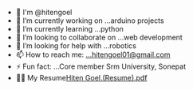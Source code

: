 

- 👦 I'm @hitengoel
- 🔭 I’m currently working on ...arduino projects
- 🌱 I’m currently learning ...python
- 👯 I’m looking to collaborate on ...web development
- 🤔 I’m looking for help with ...robotics 
- 📫 How to reach me: ...hitengoel01@gmail.com
- ⚡ Fun fact: ...Core member Srm University, Sonepat
- 👩‍🎓   My Resume[Hiten Goel.(Resume).pdf](https://github.com/Hitengoel/hitengoel/files/7022099/Hiten.Goel.Resume.pdf)
